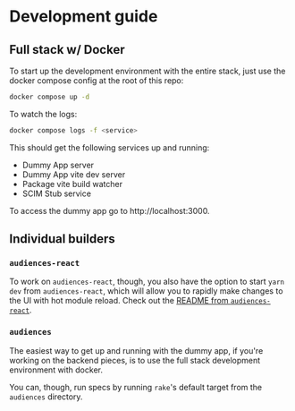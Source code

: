 # Development guide

## Full stack w/ Docker

To start up the development environment with the entire stack, just use the docker compose config at the root of this repo:

```bash
docker compose up -d
```

To watch the logs:

```bash
docker compose logs -f <service>
```

This should get the following services up and running:

- Dummy App server
- Dummy App vite dev server
- Package vite build watcher
- SCIM Stub service

To access the dummy app go to http://localhost:3000.

## Individual builders

### `audiences-react`

To work on `audiences-react`, though, you also have the option to start `yarn dev` from `audiences-react`, which will allow you to rapidly make changes to the UI with hot module reload. Check out the [README from `audiences-react`](../audiences-react/docs/README.md).

### `audiences`

The easiest way to get up and running with the dummy app, if you're working on the backend pieces, is to use the full stack development environment with docker.

You can, though, run specs by running `rake`'s default target from the `audiences` directory.
